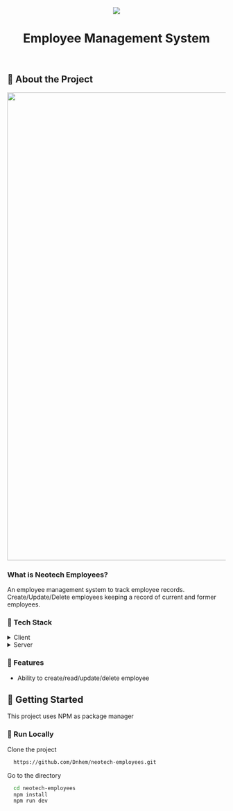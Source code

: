<!--
Hey, thanks for using the awesome-readme-template template.  
If you have any enhancements, then fork this project and create a pull request 
or just open an issue with the label "enhancement".

Don't forget to give this project a star for additional support ;)
Maybe you can mention me or this repo in the acknowledgements too
-->

<!--
This README is a slimmed down version of the original one.
Removed sections:
- Screenshots
- Running Test
- Deployment
- FAQ
-->

<div align="center">
  <img src=https://github.com/Dnhem/neotech-employees/assets/64617718/9edfbf0f-e20c-4531-9462-e97d0d3536e9 />
  <h1>Employee Management System</h1>
</div>

<br />

<!-- About the Project -->
## :star2: About the Project

<div align="center"> 
<!--   <img src="https://user-images.githubusercontent.com/64617718/217234398-2e2671f8-41ee-452c-91f2-a6048a466938.png" alt="screenshot" /> -->
<img width="1080" alt="image" src="https://github.com/Dnhem/neotech-employees/assets/64617718/48d4dc4b-a41b-46bb-ae63-bda676bea5cf">
</div>

### What is Neotech Employees? 
An employee management system to track employee records. Create/Update/Delete employees keeping a record of current and former employees.

<!-- TechStack -->
### :space_invader: Tech Stack

<details>
  <summary>Client</summary>
  <ul>
    <li><a href="https://reactjs.org/">React.js</a></li>
    <li><a href="https://redux-toolkit.js.org">Redux Toolkit</a></li>
    <li><a href="https://reactrouter.com/en/main">React Router</a></li>
    <li><a href="https://mui.com/material-ui/getting-started/">MUI</a></li>
    <li><a href="https://axios-http.com/docs/intro">Axios</a></li>
  </ul>
</details>

<details>
  <summary>Server</summary>
  <ul>
    <li><a href="http://142.132.229.249:3000/api/#/">Swagger</a></li>
  </ul>
</details>

<!-- Features -->
### :dart: Features

- Ability to create/read/update/delete employee

<!-- Getting Started -->
## 	:toolbox: Getting Started

This project uses NPM as package manager

<!-- Run Locally -->
### :running: Run Locally

Clone the project

```bash
  https://github.com/Dnhem/neotech-employees.git
```

Go to the directory
```bash
  cd neotech-employees
  npm install
  npm run dev
```
 

